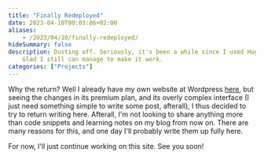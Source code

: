 ```yaml
---
title: "Finally Redeployed"
date: 2023-04-10T00:03:06+02:00
aliases:
    - /2023/04/10/finally-redeployed/
hideSummary: false
description: Dusting off. Seriously, it's been a while since I used Hugo.
    Glad I still can manage to make it work.
categories: ["Projects"]
---
```


Why the return? Well I already have my own website at Wordpress [here](https://ahmadalkadri.com),
but seeing the changes in its premium plan, and its overly complex interface
(I just need something simple to write some post, afterall), I thus decided
to try to return writing here. Afterall, I'm not looking to share anything more than
code snippets and learning notes on my blog from now on. There are many reasons for this,
and one day I'll probably write them up fully here.

For now, I'll just continue working on this site. See you soon!

